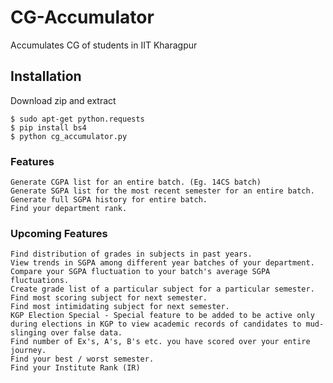 # CG-Accumulator
Accumulates CG of students in IIT Kharagpur

## Installation
Download zip and extract

    $ sudo apt-get python.requests
    $ pip install bs4
    $ python cg_accumulator.py

### Features
    
    Generate CGPA list for an entire batch. (Eg. 14CS batch)
    Generate SGPA list for the most recent semester for an entire batch.
    Generate full SGPA history for entire batch.
    Find your department rank.

### Upcoming Features
    
    Find distribution of grades in subjects in past years.
    View trends in SGPA among different year batches of your department.
    Compare your SGPA fluctuation to your batch's average SGPA fluctuations.
    Create grade list of a particular subject for a particular semester.
    Find most scoring subject for next semester.
    Find most intimidating subject for next semester.
    KGP Election Special - Special feature to be added to be active only during elections in KGP to view academic records of candidates to mud-slinging over false data.
    Find number of Ex's, A's, B's etc. you have scored over your entire journey.
    Find your best / worst semester.
    Find your Institute Rank (IR)
    
